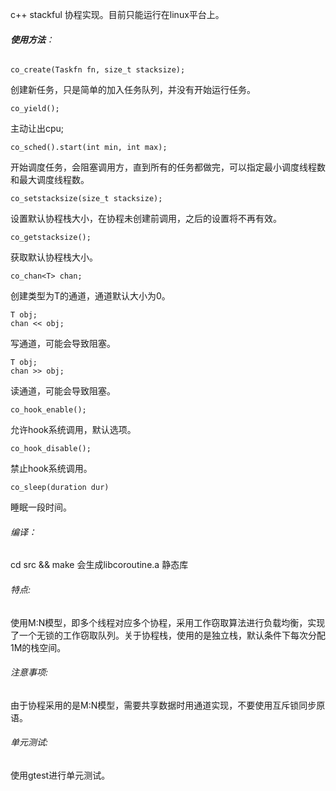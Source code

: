 c++ stackful 协程实现。目前只能运行在linux平台上。

###### **使用方法**：

```
co_create(Taskfn fn, size_t stacksize);
```
创建新任务，只是简单的加入任务队列，并没有开始运行任务。

```
co_yield();
```
主动让出cpu;

```
co_sched().start(int min, int max);
```
开始调度任务，会阻塞调用方，直到所有的任务都做完，可以指定最小调度线程数和最大调度线程数。 

```
co_setstacksize(size_t stacksize);
```
设置默认协程栈大小，在协程未创建前调用，之后的设置将不再有效。 

```
co_getstacksize();
```
获取默认协程栈大小。  

```
co_chan<T> chan;
```
创建类型为T的通道，通道默认大小为0。  

```
T obj;
chan << obj;
```
写通道，可能会导致阻塞。 

```
T obj;
chan >> obj;
```
读通道，可能会导致阻塞。

```
co_hook_enable();
```

允许hook系统调用，默认选项。

```
co_hook_disable();
```

禁止hook系统调用。

```
co_sleep(duration dur)
```

睡眠一段时间。

###### 编译：

cd  src && make 会生成libcoroutine.a 静态库  

###### 特点:  

使用M:N模型，即多个线程对应多个协程，采用工作窃取算法进行负载均衡，实现了一个无锁的工作窃取队列。关于协程栈，使用的是独立栈，默认条件下每次分配1M的栈空间。  

###### 注意事项:

由于协程采用的是M:N模型，需要共享数据时用通道实现，不要使用互斥锁同步原语。

###### 单元测试:

使用gtest进行单元测试。  

